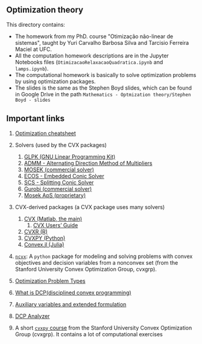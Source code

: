 ## Optimization theory

This directory contains:
- The homework from my PhD. course "Otimização não-linear de sistemas", taught by Yuri Carvalho Barbosa Silva and Tarcisio Ferreira Maciel at UFC.
- All the computation homework descriptions are in the Jupyter Notebooks files (`OtimizacaoRelaxacaoQuadratica.ipynb` and `lamps.ipynb`).
- The computational homework is basically to solve optimization problems by using optimization packages.
- The slides is the same as the Stephen Boyd slides, which can be found in Google Drive in the path `Mathematics - Optmization theory/Stephen Boyd - slides`

## Important links

1. [Optimization cheatsheet][17]

1. Solvers (used by the CVX packages)
    1. [GLPK (GNU Linear Programming Kit)][1]
    1. [ADMM - Alternating Direction Method of Multipliers][2]
    1. [MOSEK (commercial solver)][3]
    1. [ECOS - Embedded Conic Solver][4]
    1. [SCS - Splitting Conic Solver][5]
    1. [Gurobi (commercial solver)][6]
    1. [Mosek ApS (proprietary)][7]

1. CVX-derived packages (a CVX package uses many solvers)
    1. [CVX (Matlab, the main)][8]
        1. [CVX Users’ Guide][12]
    1. [CVXR (R)][9]
    1. [CVXPY (Python)][10]
    1. [Convex.jl (Julia)][11]
  
1. [`ncvx`][18]: A `python` package for modeling and solving problems with convex objectives and decision variables from a nonconvex set (from the Stanford University Convex Optimization Group, cvxgrp).

1. [Optimization Problem Types][16]

1. [What is DCP(disciplined convex programming)][13]

1. [Auxiliary variables and extended formulation][14]

1. [DCP Analyzer][15]

1. A short [`cvxpy` course][19] from the Stanford University Convex Optimization Group (cvxgrp). It contains a lot of computational exercises

[1]: https://www.gnu.org/software/glpk/
[2]: https://stanford.edu/~boyd/admm.html
[3]: https://en.wikipedia.org/wiki/MOSEK
[4]: https://github.com/embotech/ecos
[5]: https://www.cvxgrp.org/scs/
[6]: https://www.gurobi.com/
[7]: https://www.mosek.com/
[8]: http://cvxr.com/
[9]: https://cran.r-project.org/web/packages/CVXR/vignettes/cvxr_intro.html#:~:text=CVXR%20is%20an%20R%20package,form%20required%20by%20most%20solvers.
[10]: https://www.cvxpy.org/
[11]: https://jump.dev/Convex.jl/stable/
[12]: http://cvxr.com/cvx/doc/index.html
[13]: http://cvxr.com/cvx/doc/intro.html#what-is-disciplined-convex-programming
[14]: https://jump.dev/Convex.jl/stable/#Extended-formulations-and-the-DCP-ruleset
[15]: https://dcp.stanford.edu/analyzer
[16]: https://neos-guide.org/guide/types/
[17]: https://tapyu.github.io/notes/posts/opt_cheatsheet/index.html
[18]: https://github.com/cvxgrp/ncvx
[19]: https://github.com/cvxgrp/cvx_short_course/
